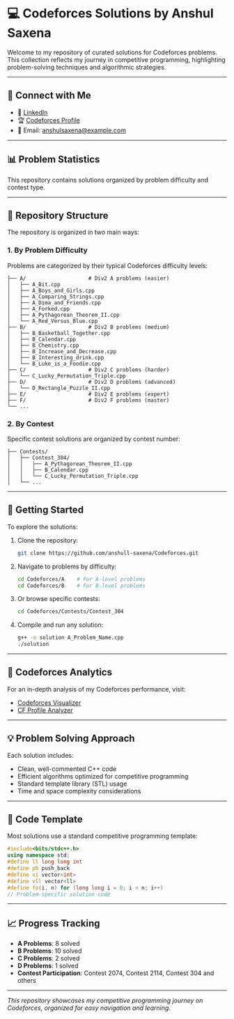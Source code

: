 # 💻 Codeforces Solutions by Anshul Saxena

Welcome to my repository of curated solutions for Codeforces problems.  
This collection reflects my journey in competitive programming, highlighting problem-solving techniques and algorithmic strategies.

---

## 🔗 Connect with Me

- 💼 [LinkedIn](https://www.linkedin.com/in/anshulsaxena0)
- 🏆 [Codeforces Profile](https://codeforces.com/profile/ansh001kt)
- 📧 Email: [anshulsaxena@example.com](mailto:f20221041@hyderabad.bits-pilani.ac.in)

---

## 📊 Problem Statistics

This repository contains solutions organized by problem difficulty and contest type.

---

## 📁 Repository Structure

The repository is organized in two main ways:

### 1. By Problem Difficulty
Problems are categorized by their typical Codeforces difficulty levels:

```
├── A/                    # Div2 A problems (easier)
│   ├── A_Bit.cpp
│   ├── A_Boys_and_Girls.cpp
│   ├── A_Comparing_Strings.cpp
│   ├── A_Dima_and_Friends.cpp
│   ├── A_Forked.cpp
│   ├── A_Pythagorean_Theorem_II.cpp
│   └── A_Red_Versus_Blue.cpp
├── B/                    # Div2 B problems (medium)
│   ├── B_Basketball_Together.cpp
│   ├── B_Calendar.cpp
│   ├── B_Chemistry.cpp
│   ├── B_Increase_and_Decrease.cpp
│   ├── B_Interesting_drink.cpp
│   └── B_Luke_is_a_Foodie.cpp
├── C/                    # Div2 C problems (harder)
│   └── C_Lucky_Permutation_Triple.cpp
├── D/                    # Div2 D problems (advanced)
│   └── D_Rectangle_Puzzle_II.cpp
├── E/                    # Div2 E problems (expert)
├── F/                    # Div2 F problems (master)
└── ...
```

### 2. By Contest
Specific contest solutions are organized by contest number:

```
├── Contests/
│   ├── Contest_304/
│   │   ├── A_Pythagorean_Theorem_II.cpp
│   │   ├── B_Calendar.cpp
│   │   └── C_Lucky_Permutation_Triple.cpp
│   └── ...
```

---

## 🚀 Getting Started

To explore the solutions:

1. Clone the repository:
   ```bash
   git clone https://github.com/anshull-saxena/Codeforces.git
   ```

2. Navigate to problems by difficulty:
   ```bash
   cd Codeforces/A    # For A-level problems
   cd Codeforces/B    # For B-level problems
   ```

3. Or browse specific contests:
   ```bash
   cd Codeforces/Contests/Contest_304
   ```

4. Compile and run any solution:
   ```bash
   g++ -o solution A_Problem_Name.cpp
   ./solution
   ```

---

## 🧠 Codeforces Analytics

For an in-depth analysis of my Codeforces performance, visit:

- [Codeforces Visualizer](https://cfviz.netlify.app/?handle=ansh001kt)
- [CF Profile Analyzer](https://cf-pr-analyst.netlify.app/)

---

## 💡 Problem Solving Approach

Each solution includes:
- Clean, well-commented C++ code
- Efficient algorithms optimized for competitive programming
- Standard template library (STL) usage
- Time and space complexity considerations

---

## 🔧 Code Template

Most solutions use a standard competitive programming template:

```cpp
#include<bits/stdc++.h>
using namespace std;
#define ll long long int
#define pb push_back
#define vi vector<int>
#define vll vector<ll>
#define fo(i, n) for (long long i = 0; i < n; i++)
// Problem-specific solution code
```

---

## 📈 Progress Tracking

- **A Problems**: 8 solved
- **B Problems**: 10 solved
- **C Problems**: 2 solved
- **D Problems**: 1 solved
- **Contest Participation**: Contest 2074, Contest 2114, Contest 304 and others

---

*This repository showcases my competitive programming journey on Codeforces, organized for easy navigation and learning.*
